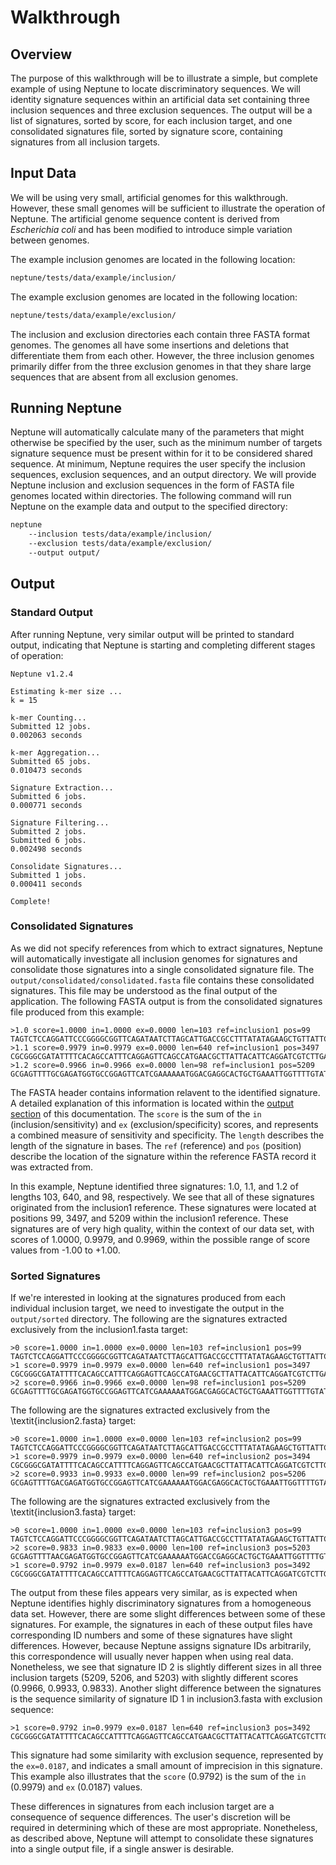 # Walkthrough #

## Overview ##

The purpose of this walkthrough will be to illustrate a simple, but complete example of using Neptune to locate discriminatory sequences. We will identity signature sequences within an artificial data set containing three inclusion sequences and three exclusion sequences. The output will be a list of signatures, sorted by score, for each inclusion target, and one consolidated signatures file, sorted by signature score, containing signatures from all inclusion targets.

## Input Data ##

We will be using very small, artificial genomes for this walkthrough. However, these small genomes will be sufficient to illustrate the operation of Neptune. The artificial genome sequence content is derived from *Escherichia coli* and has been modified to introduce simple variation between genomes.

The example inclusion genomes are located in the following location:

```bash
neptune/tests/data/example/inclusion/
```

The example exclusion genomes are located in the following location:

```bash
neptune/tests/data/example/exclusion/
```

The inclusion and exclusion directories each contain three FASTA format genomes. The genomes all have some insertions and deletions that differentiate them from each other. However, the three inclusion genomes primarily differ from the three exclusion genomes in that they share large sequences that are absent from all exclusion genomes.

## Running Neptune ##

Neptune will automatically calculate many of the parameters that might otherwise be specified by the user, such as the minimum number of targets signature sequence must be present within for it to be considered shared sequence. At minimum, Neptune requires the user specify the inclusion sequences, exclusion sequences, and an output directory. We will provide Neptune inclusion and exclusion sequences in the form of FASTA file genomes located within directories. The following command will run Neptune on the example data and output to the specified directory:

```bash
neptune
    --inclusion tests/data/example/inclusion/
    --exclusion tests/data/example/exclusion/
    --output output/
```

## Output ##

### Standard Output ###

After running Neptune, very similar output will be printed to standard output, indicating that Neptune is starting and completing different stages of operation:

```text
Neptune v1.2.4

Estimating k-mer size ...
k = 15

k-mer Counting...
Submitted 12 jobs.
0.002063 seconds

k-mer Aggregation...
Submitted 65 jobs.
0.010473 seconds

Signature Extraction...
Submitted 6 jobs.
0.000771 seconds

Signature Filtering...
Submitted 2 jobs.
Submitted 6 jobs.
0.002498 seconds

Consolidate Signatures...
Submitted 1 jobs.
0.000411 seconds

Complete!
```

### Consolidated Signatures ###

As we did not specify references from which to extract signatures, Neptune will automatically investigate all inclusion genomes for signatures and consolidate those signatures into a single consolidated signature file. The `output/consolidated/consolidated.fasta` file contains these consolidated signatures. This file may be understood as the final output of the application. The following FASTA output is from the consolidated signatures file produced from this example:

```text
>1.0 score=1.0000 in=1.0000 ex=0.0000 len=103 ref=inclusion1 pos=99
TAGTCTCCAGGATTCCCGGGGCGGTTCAGATAATCTTAGCATTGACCGCCTTTATATAGAAGCTGTTATTCAAGAAGC...
>1.1 score=0.9979 in=0.9979 ex=0.0000 len=640 ref=inclusion1 pos=3497
CGCGGGCGATATTTTCACAGCCATTTCAGGAGTTCAGCCATGAACGCTTATTACATTCAGGATCGTCTTGAGGCTCAG...
>1.2 score=0.9966 in=0.9966 ex=0.0000 len=98 ref=inclusion1 pos=5209
GCGAGTTTTGCGAGATGGTGCCGGAGTTCATCGAAAAAATGGACGAGGCACTGCTGAAATTGGTTTTGTATTTGGGGA...
```

The FASTA header contains information relavent to the identified signature. A detailed explanation of this information is located within the [output section](output/#sorted-signatures) of this documentation. The `score` is the sum of the `in` (inclusion/sensitivity) and `ex` (exclusion/specificity) scores, and represents a combined measure of sensitivity and specificity. The `length` describes the length of the signature in bases. The `ref` (reference) and `pos` (position) describe the location of the signature within the reference FASTA record it was extracted from.

In this example, Neptune identified three signatures: 1.0, 1.1, and 1.2 of lengths 103, 640, and 98, respectively. We see that all of these signatures originated from the inclusion1 reference. These signatures were located at positions 99, 3497, and 5209 within the inclusion1 reference. These signatures are of very high quality, within the context of our data set, with scores of 1.0000, 0.9979, and 0.9969, within the possible range of score values from -1.00 to +1.00.

### Sorted Signatures ###

If we're interested in looking at the signatures produced from each individual inclusion target, we need to investigate the output in the `output/sorted` directory. The following are the signatures extracted exclusively from the inclusion1.fasta target:

```text
>0 score=1.0000 in=1.0000 ex=0.0000 len=103 ref=inclusion1 pos=99
TAGTCTCCAGGATTCCCGGGGCGGTTCAGATAATCTTAGCATTGACCGCCTTTATATAGAAGCTGTTATTCAAGAAGC...
>1 score=0.9979 in=0.9979 ex=0.0000 len=640 ref=inclusion1 pos=3497
CGCGGGCGATATTTTCACAGCCATTTCAGGAGTTCAGCCATGAACGCTTATTACATTCAGGATCGTCTTGAGGCTCAG...
>2 score=0.9966 in=0.9966 ex=0.0000 len=98 ref=inclusion1 pos=5209
GCGAGTTTTGCGAGATGGTGCCGGAGTTCATCGAAAAAATGGACGAGGCACTGCTGAAATTGGTTTTGTATTTGGGGA...
```

The following are the signatures extracted exclusively from the \textit{inclusion2.fasta} target:

```text
>0 score=1.0000 in=1.0000 ex=0.0000 len=103 ref=inclusion2 pos=99
TAGTCTCCAGGATTCCCGGGGCGGTTCAGATAATCTTAGCATTGACCGCCTTTATATAGAAGCTGTTATTCAAGAAGC...
>1 score=0.9979 in=0.9979 ex=0.0000 len=640 ref=inclusion2 pos=3494
CGCGGGCGATATTTTCACAGCCATTTTCAGGAGTTCAGCCATGAACGCTTATTACATTCAGGATCGTCTTGAGGCTCA...
>2 score=0.9933 in=0.9933 ex=0.0000 len=99 ref=inclusion2 pos=5206
GCGAGTTTTGACGAGATGGTGCCGGAGTTCATCGAAAAAATGGACGAGGCACTGCTGAAATTGGTTTTGTATTTGGGG...
```

The following are the signatures extracted exclusively from the \textit{inclusion3.fasta} target:

```text
>0 score=1.0000 in=1.0000 ex=0.0000 len=103 ref=inclusion3 pos=99
TAGTCTCCAGGATTCCCGGGGCGGTTCAGATAATCTTAGCATTGACCGCCTTTATATAGAAGCTGTTATTCAAGAAGC...
>2 score=0.9833 in=0.9833 ex=0.0000 len=100 ref=inclusion3 pos=5203
GCGAGTTTTAACGAGATGGTGCCGGAGTTCATCGAAAAAATGGACCGAGGCACTGCTGAAATTGGTTTTGTATTTGGG...
>1 score=0.9792 in=0.9979 ex=0.0187 len=640 ref=inclusion3 pos=3492
CGCGGGCGATATTTTCACAGCCATTTTCAGGAGTTCAGCCATGAACGCTTATTACATTCAGGATCGTCTTGAGGCTCA...
```

The output from these files appears very similar, as is expected when Neptune identifies highly discriminatory signatures from a homogeneous data set. However, there are some slight differences between some of these signatures. For example, the signatures in each of these output files have corresponding ID numbers and some of these signatures have slight differences. However, because Neptune assigns signature IDs arbitrarily, this correspondence will usually never happen when using real data. Nonetheless, we see that signature ID 2 is slightly different sizes in all three inclusion targets (5209, 5206, and 5203) with slightly different scores (0.9966, 0.9933, 0.9833). Another slight difference between the signatures is the sequence similarity of signature ID 1 in inclusion3.fasta with exclusion sequence:

```text
>1 score=0.9792 in=0.9979 ex=0.0187 len=640 ref=inclusion3 pos=3492
CGCGGGCGATATTTTCACAGCCATTTTCAGGAGTTCAGCCATGAACGCTTATTACATTCAGGATCGTCTTGAGGCTCA...
```

This signature had some similarity with exclusion sequence, represented by the `ex=0.0187`, and indicates a small amount of imprecision in this signature. This example also illustrates that the `score` (0.9792) is the sum of the `in` (0.9979) and `ex` (0.0187) values.

These differences in signatures from each inclusion target are a consequence of sequence differences. The user's discretion will be required in determining which of these are most appropriate. Nonetheless, as described above, Neptune will attempt to consolidate these signatures into a single output file, if a single answer is desirable.
